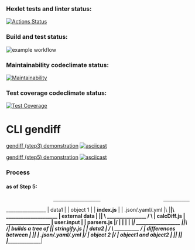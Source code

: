 ### Hexlet tests and linter status:
[![Actions Status](https://github.com/ArinaAnderson/frontend-project-lvl2/workflows/hexlet-check/badge.svg)](https://github.com/ArinaAnderson/frontend-project-lvl2/actions)
### Build and test status:
![example workflow](https://github.com/ArinaAnderson/frontend-project-lvl2/actions/workflows/build-and-test.yml/badge.svg)
### Maintainability codeclimate status:
[![Maintainability](https://api.codeclimate.com/v1/badges/56e70f32768aa13cd51d/maintainability)](https://codeclimate.com/github/ArinaAnderson/frontend-project-lvl2/maintainability)
### Test coverage codeclimate status:
[![Test Coverage](https://api.codeclimate.com/v1/badges/56e70f32768aa13cd51d/test_coverage)](https://codeclimate.com/github/ArinaAnderson/frontend-project-lvl2/test_coverage)

# CLI gendiff

[gendiff (step3) demonstration](https://asciinema.org/a/GkIY3i7OgsPhuhpYjaumS8yqV)
[![asciicast](https://asciinema.org/a/dcqF2BuH1VxrtryT77eF6RvSX.png)](https://asciinema.org/a/GkIY3i7OgsPhuhpYjaumS8yqV)

[gendiff (step5) demonstration](https://asciinema.org/a/wx9yhx5QOdsXYl8PJRBNmCBzm)
[![asciicast](https://asciinema.org/a/dcqF2BuH1VxrtryT77eF6RvSX.png)](https://asciinema.org/a/wx9yhx5QOdsXYl8PJRBNmCBzm)

### Process
#### as of Step 5:
                     
                      __________________                        __________
_________________    | data1            |                      | object 1 |
| **index.js**  |    | .json/.yaml/.yml |\                     |__________|\   _____________________
| external data |    |__________________| \ ________________  /             \ |   **calcDiff.js**   |       __________________
| user.input    |                          | **parsers.js** |/               \|                     |      |                  |
|_______________|     __________________   |________________|\               /| builds a tree of    |______| **stringify.js** |
                     | data2            | /                   \ __________  / | differences between |      |__________________| 
                     | .json/.yaml/.yml |/                     | object 2 |/  | object1 and object2 |
                     |__________________|                      |__________|   |_____________________|
                 
                      
